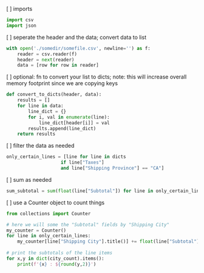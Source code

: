 [ ] imports
```python
import csv
import json
```

[ ] seperate the header and the data; convert data to list
```python
with open('./somedir/somefile.csv', newline='') as f:
    reader = csv.reader(f)
    header = next(reader)
    data = [row for row in reader]
```

[ ] optional: fn to convert your list to dicts; note: this will increase
overall memory footprint since we are copying keys
```python
def convert_to_dicts(header, data):
    results = []
    for line in data:
        line_dict = {}
        for i, val in enumerate(line):
            line_dict[header[i]] = val
        results.append(line_dict)
    return results
```

[ ] filter the data as needed
```python
only_certain_lines = [line for line in dicts 
                    if line["Taxes"] 
                    and line["Shipping Province"] == "CA"]
```

[ ] sum as needed
```python
sum_subtotal = sum(float(line["Subtotal"]) for line in only_certain_lines)
```

[ ] use a Counter object to count things
```python
from collections import Counter

# here we will some the "Subtotal" fields by "Shipping City"
my_counter = Counter()
for line in only_certain_lines:
    my_counter[line["Shipping City"].title()] += float(line["Subtotal"])
    
# print the subtotals of the line items
for x,y in dict(city_count).items():
    print(f'{x} : ${round(y,2)}')
```
